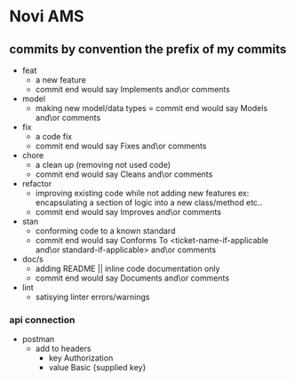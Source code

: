 # Novi AMS #

## commits by convention the prefix of my commits ##
- feat
    - a new feature
    - commit end would say Implements <ticket-name-if-applicable> and\or comments
- model
    - making new model/data types
    = commit end would say Models <ticket-name-if-applicable> and\or comments
- fix
    - a code fix
    - commit end would say Fixes <ticket-name-if-applicable> and\or comments
 - chore
    - a clean up (removing not used code)
    - commit end would say Cleans <ticket-name-if-applicable> and\or comments
 - refactor
    - improving existing code while not adding new features ex: encapsulating a section of logic into a new class/method etc..
    - commit end would say Improves <ticket-name-if-applicable> and\or comments
- stan
    - conforming code to a known standard
    - commit end would say Conforms To <ticket-name-if-applicable and\or standard-if-applicable> and\or comments
- doc/s
    - adding README || inline code documentation only
    - commit end would say Documents <ticket-name-if-applicable> and\or comments
- lint
    - satisying linter errors/warnings


### api connection ###
- postman
    - add to headers
        - key Authorization
        - value Basic {supplied key}

